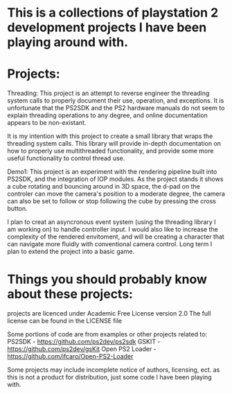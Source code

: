 # This is a collections of playstation 2 development projects I have been playing around with.

# Projects:
Threading:
This project is an attempt to reverse engineer the threading system calls to properly document their use, operation, and exceptions.  It is unfortunate that the PS2SDK and the PS2 hardware manuals do not seem to explain threading operations to any degree, and online documentation appears to be non-existant.

It is my intention with this project to create a small library that wraps the threading system calls.  This library will provide in-depth documentation on how to properly use multithreaded functionality, and provide some more useful functionality to control thread use.

Demo1:
This project is an experiment with the rendering pipeline built into PS2SDK, and the integration of IOP modules.  As the project stands it shows a cube rotating and bouncing around in 3D space, the d-pad on the controler can move the camera's position to a moderate degree, the camera can also be set to follow or stop following the cube by pressing the cross button.

I plan to creat an asyncronous event system (using the threading library I am working on) to handle controller input.  I would also like to increase the complexity of the rendered envitoment, and will be creating a character that can navigate more fluidly with conventional camera control.  Long term I plan to extend the project into a basic game.
	
# Things you should probably know about these projects:
projects are licenced under Academic Free License version 2.0
The full license can be found in the LICENSE file

Some portions of code are from examples or other projects related to:
PS2SDK - https://github.com/ps2dev/ps2sdk
GSKIT - https://github.com/ps2dev/gsKit
Open PS2 Loader - https://github.com/ifcaro/Open-PS2-Loader

Some projects may include incomplete notice of authors, licensing, ect. as this is not a
product for distribution, just some code I have been playing with.